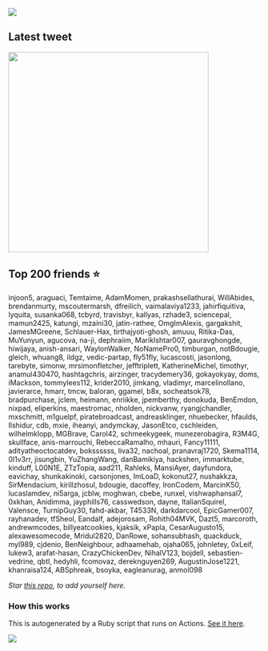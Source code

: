 ![](https://github.com/mscoutermarsh/mscoutermarsh/blob/master/Enter_Mike.gif?raw=true)

## Latest tweet
[<img src="https://hcti.io/v1/image/30827076-0560-451b-87c6-efae2f5c9e1a" width="400">](https://twitter.com/mscccc/status/1639245068795084801)

## Top 200 friends ⭐️
injoon5, araguaci, Temtaime, AdamMomen, prakashsellathurai, WillAbides, brendanmurty, mscoutermarsh, dfreilich, vaimalaviya1233, jahirfiquitiva, lyquita, susanka068, tcbyrd, travisbyr, kallyas, rzhade3, sciencepal, mamun2425, katungi, mzaini30, jatin-rathee, OmgImAlexis, gargakshit, JamesMGreene, Schlauer-Hax, tirthajyoti-ghosh, amuuu, Ritika-Das, MuYunyun, agucova, na-ji, dephraiim, MarikIshtar007, gauravghongde, hiwijaya, anish-ansari, WaylonWalker, NoNamePro0, timburgan, notBdougie, gleich, whuang8, ildgz, vedic-partap, fly51fly, lucascosti, jasonlong, tarebyte, simonw, mrsimonfletcher, jefftriplett, KatherineMichel, timothyr, anamul430470, hashtagchris, airzinger, tracydemery36, gokayokyay, doms, iMackson, tommylees112, krider2010, jimkang, vladimyr, marcelinollano, javierarce, hmarr, tmcw, baloran, ggamel, b8x, socheatsok78, bradpurchase, jclem, heimann, enriikke, jpemberthy, donokuda, BenEmdon, nixpad, eliperkins, maestromac, nholden, nickvanw, ryangjchandler, mxschmitt, m1guelpf, piratebroadcast, andreasklinger, nhuebecker, hfaulds, Ilshidur, cdb, mxie, iheanyi, andymckay, JasonEtco, cschleiden, wilhelmklopp, MGBrave, Carol42, schmeekygeek, munezerobagira, R3M4G, skullface, anis-marrouchi, RebeccaRamalho, mhauri, Fancy11111, adityatheoctocatdev, bokssssss, liva32, nachoal, pranavraj1720, Skema1114, 0l1v3rr, jisungbin, YuZhangWang, danBamikiya, hackshen, immarktube, kinduff, L00N1E, ZTzTopia, aad211, Rahleks, MansiAyer, dayfundora, eavichay, shunkakinoki, carsonjones, ImLoaD, kokonut27, nushakkza, SirMendacium, kirillzhosul, bdougie, dacoffey, IronCodem, MarcinK50, lucaslamdev, ni5arga, jcblw, moghwan, cbebe, runxel, vishwaphansal7, 0xkhan, Anidimma, jayphills76, casswedson, dayne, ItalianSquirel, Valensce, TurnipGuy30, fahd-akbar, T4533N, darkdarcool, EpicGamer007, rayhanadev, tfSheol, Eandalf, adejorosam, Rohith04MVK, Dazt5, marcoroth, andrewmcodes, billyeatcookies, kjaksik, xPapla, CesarAugusto15, alexawesomecode, Mridul2820, DanRowe, sohansubhash, quackduck, myl989, cjdenio, BenNeighbour, adhaamehab, ojaha065, johnletey, 0xLeif, lukew3, arafat-hasan, CrazyChickenDev, NihalV123, bojdell, sebastien-vedrine, qbtl, hedyhli, fcomovaz, dereknguyen269, AugustinJose1221, khanraisa124, ABSphreak, bsoyka, eagleanurag, anmol098

*Star [this repo](https://github.com/mscoutermarsh/mscoutermarsh), to add yourself here.*

### How this works
This is autogenerated by a Ruby script that runs on Actions. [See it here](https://github.com/mscoutermarsh/mscoutermarsh).


![](https://github.com/mscoutermarsh/mscoutermarsh/blob/master/teeter.gif?raw=true)
